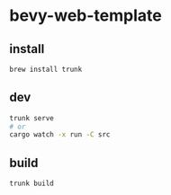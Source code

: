 # bevy-web-template

## install

```sh
brew install trunk
```

## dev

```sh
trunk serve
# or
cargo watch -x run -C src
```

## build

```sh
trunk build
```
